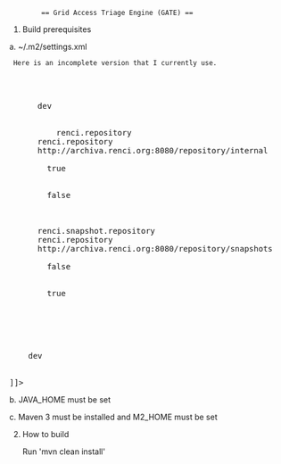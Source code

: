 
            == Grid Access Triage Engine (GATE) ==

1. Build prerequisites

  a. ~/.m2/settings.xml

     Here is an incomplete version that I currently use.

<pre><![CDATA[
<settings>
  <profiles>
    <profile>
      <id>dev</id>
      <repositories>
        <repository>
          <id>renci.repository</id>
	  <name>renci.repository</name>
	  <url>http://archiva.renci.org:8080/repository/internal</url>
	  <releases>
	    <enabled>true</enabled>
	  </releases>
	  <snapshots>
	    <enabled>false</enabled>
	  </snapshots>
        </repository>
        <repository>
	  <id>renci.snapshot.repository</id>
	  <name>renci.repository</name>
	  <url>http://archiva.renci.org:8080/repository/snapshots</url>
	  <releases>
	    <enabled>false</enabled>
	  </releases>
	  <snapshots>
	    <enabled>true</enabled>
	  </snapshots>
        </repository>
      </repositories>
    </profile>
  </profiles>
  <activeProfiles>
    <activeProfile>dev</activeProfile>
  </activeProfiles>
</settings>
]]></pre>
  
  b. JAVA_HOME must be set

  c. Maven 3 must be installed and M2_HOME must be set 

2. How to build

    Run 'mvn clean install'




